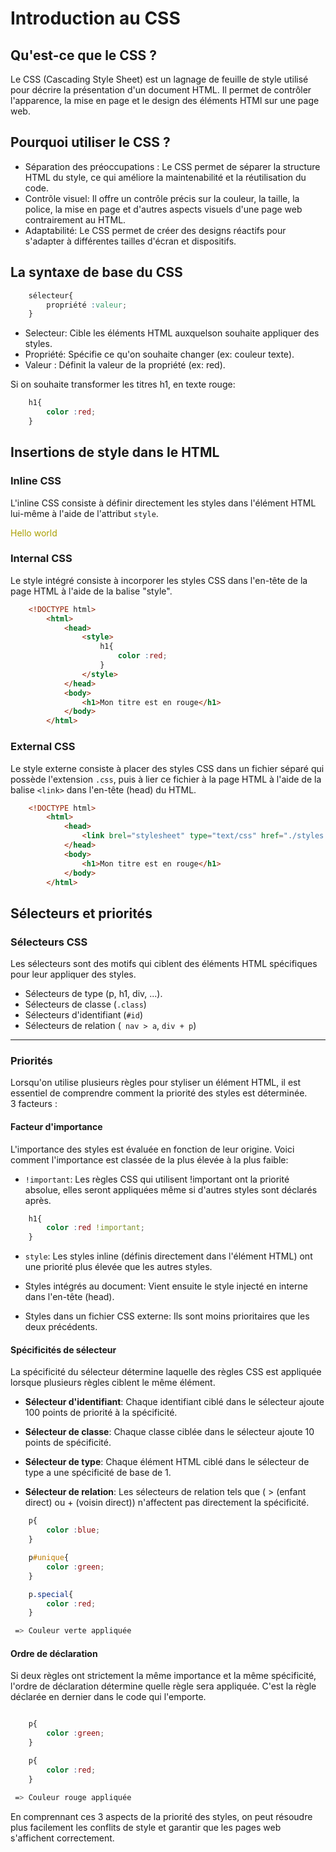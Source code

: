 # Introduction au CSS

## Qu'est-ce que le CSS ?

Le CSS (Cascading Style Sheet) est un lagnage de feuille de style utilisé pour décrire la présentation d'un document HTML. Il permet de contrôler l'apparence, la mise en page et le design des éléments HTMl sur une page web. 

## Pourquoi utiliser le CSS ?

- Séparation des préoccupations : Le CSS permet de séparer la structure HTML du style, ce qui améliore la maintenabilité et la réutilisation du code. 
- Contrôle visuel: Il offre un contrôle précis sur la couleur, la taille, la police, la mise en page et d'autres aspects visuels d'une page web contrairement au HTML.
- Adaptabilité: Le CSS permet de créer des designs réactifs pour s'adapter à différentes tailles d'écran et dispositifs. 


## La syntaxe de base du CSS

```css
    sélecteur{
        propriété :valeur;
    }
```

- Selecteur: Cible les éléments HTML auxquelson souhaite appliquer des styles.
- Propriété: Spécifie ce qu'on souhaite changer (ex: couleur texte).
- Valeur : Définit la valeur de la propriété (ex: red).

Si on souhaite transformer les titres h1, en texte rouge:

```css
    h1{
        color :red;
    }
```

## Insertions de style dans le HTML

### Inline CSS 

L'inline CSS consiste à définir directement les styles  dans l'élément HTML lui-même à l'aide de  l'attribut `style`.

<p style="color: #aaa000">Hello world</p>


### Internal CSS

Le style intégré consiste à incorporer les styles CSS dans l'en-tête de la page HTML à l'aide de la balise "style". 

```html
    <!DOCTYPE html>
        <html>
            <head>
                <style>
                    h1{
                        color :red;
                    }
                </style>
            </head>
            <body>
                <h1>Mon titre est en rouge</h1>
            </body>
        </html>
```

### External CSS

Le style externe consiste à placer des styles CSS dans un fichier séparé qui possède l'extension `.css`, puis à lier ce fichier à la page HTML à l'aide de la balise `<link>` dans l'en-tête (head) du HTML.

```html
    <!DOCTYPE html>
        <html>
            <head>
                <link brel="stylesheet" type="text/css" href="./styles.css">
            </head>
            <body>
                <h1>Mon titre est en rouge</h1>
            </body>
        </html>
```

## Sélecteurs et priorités

### Sélecteurs CSS

Les sélecteurs sont des motifs qui ciblent des éléments HTML spécifiques pour leur appliquer des styles. 

 - Sélecteurs de type (p, h1, div, ...).
 - Sélecteurs de classe (`.class`)
 - Sélecteurs d'identifiant (`#id`)
 - Sélecteurs de relation (` nav > a`, `div + p`)


<hr>

 ### Priorités

Lorsqu'on utilise plusieurs règles pour styliser un élément HTML, il est essentiel de comprendre comment la priorité des styles est déterminée.  
3 facteurs :

#### Facteur d'importance
L'importance des styles est évaluée en fonction de leur origine. Voici comment l'importance est classée de la plus élevée à la plus faible:  

- `!important`: Les règles CSS qui utilisent !important ont la priorité absolue, elles seront appliquées même si d'autres styles sont déclarés après.  

```css
    h1{
        color :red !important;
    }
```

- `style`: Les styles inline (définis directement dans l'élément HTML) ont une priorité plus élevée que les autres styles. 

- Styles intégrés au document: Vient ensuite le style injecté en interne dans l'en-tête (head).

- Styles dans un fichier CSS externe: Ils sont moins prioritaires que les deux précédents.

#### Spécificités de sélecteur

La spécificité du sélecteur détermine laquelle des règles CSS est appliquée lorsque plusieurs règles ciblent le même élément.

- **Sélecteur d'identifiant**: Chaque identifiant ciblé dans le sélecteur ajoute 100 points de priorité à la spécificité.

- **Sélecteur de classe**: Chaque classe ciblée dans le sélecteur ajoute 10 points de spécificité.

- **Sélecteur de type**: Chaque élément HTML ciblé dans le sélecteur de type a une spécificité de base de 1. 

- **Sélecteur de relation**: Les sélecteurs de relation tels que ( > (enfant direct) ou + (voisin direct)) n'affectent pas directement la spécificité.

```css
    p{
        color :blue;
    }

    p#unique{
        color :green;
    }

    p.special{
        color :red;
    }

 => Couleur verte appliquée
```

#### Ordre de déclaration

Si deux règles ont strictement la même importance et la même spécificité, l'ordre de déclaration détermine quelle règle sera appliquée. C'est la règle déclarée en dernier dans le code qui l'emporte. 

```css

    p{
        color :green;
    }

    p{
        color :red;
    }

 => Couleur rouge appliquée
```

En comprennant ces 3 aspects de la priorité des styles, on peut résoudre plus facilement les conflits de style et garantir que les pages web s'affichent correctement. 